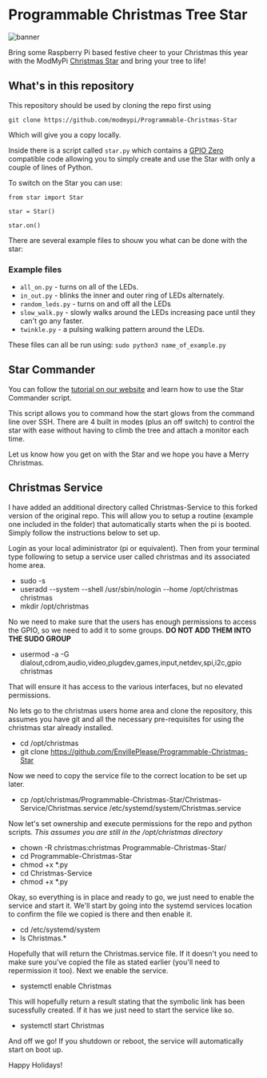 # Programmable Christmas Tree Star
![banner](https://github.com/modmypi/Programmable-Christmas-Star/blob/master/github_star.png)

Bring some Raspberry Pi based festive cheer to your Christmas this year with the ModMyPi [Christmas Star](https://www.modmypi.com/raspberry-pi-christmas-tree-star) and bring your tree to life!

## What's in this repository

This repository should be used by cloning the repo first using

`git clone https://github.com/modmypi/Programmable-Christmas-Star`

Which will give you a copy locally.

Inside there is a script called `star.py` which contains a [GPIO Zero](https://github.com/RPi-Distro/python-gpiozero) compatible code allowing you to simply create and use the Star with only a couple of lines of Python.

To switch on the Star you can use:

```
from star import Star

star = Star()

star.on()
```

There are several example files to shouw you what can be done with the star:

### Example files

* `all_on.py` - turns on all of the LEDs.
* `in_out.py` - blinks the inner and outer ring of LEDs alternately.
* `random_leds.py` - turns on and off all the LEDs
* `slow_walk.py` - slowly walks around the LEDs increasing pace until they can't go any faster.
* `twinkle.py` - a pulsing walking pattern around the LEDs.

These files can all be run using:
`sudo python3 name_of_example.py`

## Star Commander
You can follow the [tutorial on our website](https://www.modmypi.com/blog/christmas-tree-star-guide) and learn how to use the Star Commander script.

This script allows you to command how the start glows from the command line over SSH. There are 4 built in modes (plus an off switch) to control the star with ease without having to climb the tree and attach a monitor each time.

Let us know how you get on with the Star and we hope you have a Merry Christmas.

## Christmas Service
I have added an additional directory called Christmas-Service to this forked version of the original repo.  This will allow you to setup a routine (example one included in the folder) that automatically starts when the pi is booted.  Simply follow the instructions below to set up.

Login as your local adiministrator (pi or equivalent).  Then from your terminal type following to setup a service user called christmas and its associated home area.
- sudo -s
- useradd --system --shell /usr/sbin/nologin --home /opt/christmas christmas
- mkdir /opt/christmas

No we need to make sure that the users has enough permissions to access the GPIO, so we need to add it to some groups.  **DO NOT ADD THEM INTO THE SUDO GROUP**
- usermod -a -G dialout,cdrom,audio,video,plugdev,games,input,netdev,spi,i2c,gpio christmas

That will ensure it has access to the various interfaces, but no elevated permissions.

No lets go to the christmas users home area and clone the repository, this assumes you have git and all the necessary pre-requisites for using the christmas star already installed.
- cd /opt/christmas
- git clone https://github.com/EnvillePlease/Programmable-Christmas-Star

Now we need to copy the service file to the correct location to be set up later.
- cp /opt/christmas/Programmable-Christmas-Star/Christmas-Service/Christmas.service /etc/systemd/system/Christmas.service

Now let's set ownership and execute permissions for the repo and python scripts.  *This assumes you are still in the /opt/christmas directory*
- chown -R christmas:christmas Programmable-Christmas-Star/
- cd Programmable-Christmas-Star
- chmod +x *.py
- cd Christmas-Service
- chmod +x *.py

Okay, so everything is in place and ready to go, we just need to enable the service and start it.  We'll start by going into the systemd services location to confirm the file we copied is there and then enable it.
- cd /etc/systemd/system
- ls Christmas.*

Hopefully that will return the Christmas.service file.  If it doesn't you need to make sure you've copied the file as stated earlier (you'll need to repermission it too). Next we enable the service.
- systemctl enable Christmas

This will hopefully return a result stating that the symbolic link has been sucessfully created.  If it has we just need to start the service like so.
- systemctl start Christmas

And off we go!  If you shutdown or reboot, the service will automatically start on boot up.

Happy Holidays!
